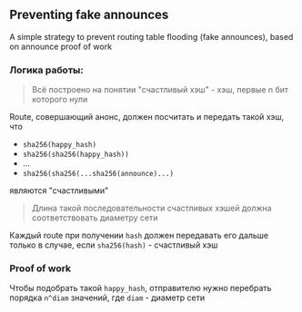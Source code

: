 ## Preventing fake announces

A simple strategy to prevent routing table flooding (fake announces), based on announce proof of work

### Логика работы:  

> Всё построено на понятии "счастливый хэш" - хэш, первые n бит которого нули  

Route, совершающий анонс, должен посчитать и передать такой хэш, что 
* `sha256(happy_hash)`
* `sha256(sha256(happy_hash))`
* ...
* `sha256(sha256(...sha256(announce)...)`

являются "счастливыми"

> Длина такой последовательности счастливых хэшей должна соответствовать диаметру сети

Каждый route при получении `hash` должен передавать его дальше только в случае, если `sha256(hash)` - счастливый хэш

###
### Proof of work

Чтобы подобрать такой `happy_hash`, отправителю нужно перебрать порядка `n^diam` значений, где `diam` - диаметр сети